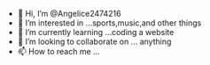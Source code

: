 - 👋 Hi, I’m @Angelice2474216
- 👀 I’m interested in ...sports,music,and other things
- 🌱 I’m currently learning ...coding a website
- 💞️ I’m looking to collaborate on ... anything
- 📫 How to reach me ...

<!---
Angelice2474216/Angelice2474216 is a ✨ special ✨ repository because its `README.md` (this file) appears on your GitHub profile.
You can click the Preview link to take a look at your changes.
--->
